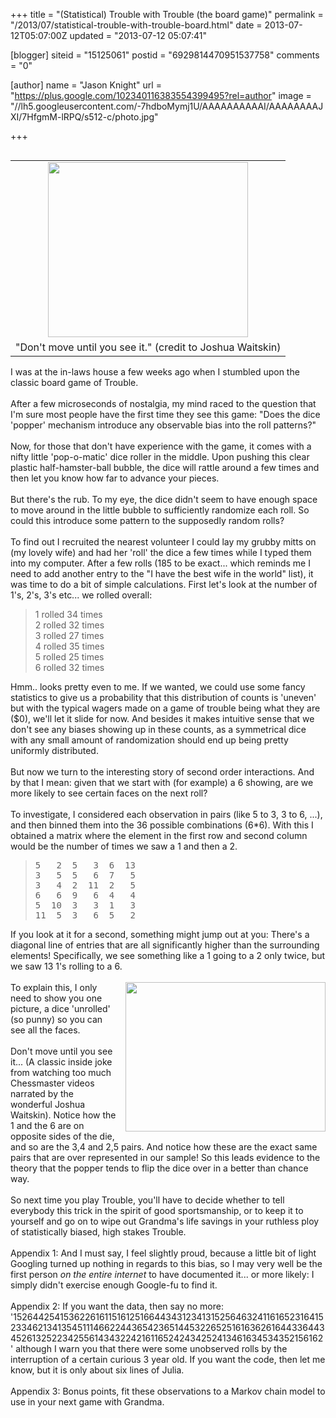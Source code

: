 +++
title = "(Statistical) Trouble with Trouble (the board game)"
permalink = "/2013/07/statistical-trouble-with-trouble-board.html"
date = 2013-07-12T05:07:00Z
updated = "2013-07-12 05:07:41"

[blogger]
siteid = "15125061"
postid = "6929814470951537758"
comments = "0"

[author]
name = "Jason Knight"
url = "https://plus.google.com/102340116383554399495?rel=author"
image = "//lh5.googleusercontent.com/-7hdboMymj1U/AAAAAAAAAAI/AAAAAAAAJXI/7HfgmM-lRPQ/s512-c/photo.jpg"

+++

<div class="css-full-post-content js-full-post-content">
<table cellpadding="0" cellspacing="0" class="tr-caption-container" style="float: right; text-align: right;"><tbody><tr><td style="text-align: center;"><a href="http://knitnut.net/wp-content/trouble.jpg" imageanchor="1" style="clear: right; margin-bottom: 1em; margin-left: auto; margin-right: auto;"><img border="0" height="280" src="http://knitnut.net/wp-content/trouble.jpg" width="320" /></a></td></tr><tr><td class="tr-caption" style="text-align: center;">"Don't move until you see it." (credit to Joshua Waitskin)</td></tr></tbody></table>I was at the in-laws house a few weeks ago when I stumbled upon the classic board game of Trouble.<br /><br />After a few microseconds of nostalgia, my mind raced to the question that I'm sure most people have the first time they see this game: "Does the dice 'popper' mechanism introduce any observable bias into the roll patterns?"<br /><br />Now, for those that don't have experience with the game, it comes with a nifty little 'pop-o-matic' dice roller in the middle. Upon pushing this clear plastic half-hamster-ball bubble, the dice will rattle around a few times and then let you know how far to advance your pieces.<br /><br />But there's the rub. To my eye, the dice didn't seem to have enough space to move around in the little bubble to sufficiently randomize each roll. So could this introduce some pattern to the supposedly random rolls?<br /><br />To find out I recruited the nearest volunteer I could lay my grubby mitts on (my lovely wife) and had her 'roll' the dice a few times while I typed them into my computer. After a few rolls (185 to be exact... which reminds me I need to add another entry to the "I have the best wife in the world" list), it was time to do a bit of simple calculations. First let's look at the number of 1's, 2's, 3's etc... we rolled overall:<br /><blockquote class="tr_bq">1 rolled 34 times<br />2 rolled 32 times<br />3 rolled 27 times<br />4 rolled 35 times<br />5 rolled 25 times<br />6 rolled 32 times</blockquote>Hmm.. looks pretty even to me. If we wanted, we could use some fancy statistics to give us a probability that this distribution of counts is 'uneven' but with the typical wagers made on a game of trouble being what they are ($0), we'll let it slide for now. And besides it makes intuitive sense that we don't see any biases showing up in these counts, as a symmetrical dice with any small amount of randomization should end up being pretty uniformly distributed.<br /><br />But now we turn to the interesting story of second order interactions. And by that I mean: given that we start with (for example) a 6 showing, are we more likely to see certain faces on the next roll?<br /><br />To investigate, I considered each observation in pairs (like 5 to 3, 3 to 6, ...), and then binned them into the 36 possible combinations (6*6). With this I obtained a matrix where the element in the first row and second column would be the number of times we saw a 1 and then a 2.<br /><blockquote class="tr_bq"><pre>5   2  5   3  6  13<br />3   5  5   6  7   5<br />3   4  2  11  2   5<br />6   6  9   6  4   4<br />5  10  3   3  1   3<br />11  5  3   6  5   2<br /></pre></blockquote>If you look at it for a second, something might jump out at you: There's a diagonal line of entries that are all significantly higher than the surrounding elements! Specifically, we see something like a 1 going to a 2 only twice, but we saw 13 1's rolling to a 6.<br /><br /><div class="separator" style="clear: both; text-align: center;"><a href="http://4.bp.blogspot.com/-5yhKEBa5yQ0/Ud-HeJVf0rI/AAAAAAAADX0/-mNnhm7fqFo/s1600/dice.png" imageanchor="1" style="clear: right; float: right; margin-bottom: 1em; margin-left: 1em;"><img border="0" height="239" src="http://4.bp.blogspot.com/-5yhKEBa5yQ0/Ud-HeJVf0rI/AAAAAAAADX0/-mNnhm7fqFo/s320/dice.png" width="320" /></a></div>To explain this, I only need to show you one picture, a dice 'unrolled' (so punny) so you can see all the faces.<br /><br />Don't move until you see it... (A classic inside joke from watching too much Chessmaster videos narrated by the wonderful Joshua Waitskin). Notice how the 1 and the 6 are on opposite sides of the die, and so are the 3,4 and 2,5 pairs. And notice how these are the exact same pairs that are over represented in our sample! So this leads evidence to the theory that the popper tends to flip the dice over in a better than chance way.<br /><br />So next time you play Trouble, you'll have to decide whether to tell everybody this trick in the spirit of good sportsmanship, or to keep it to yourself and go on to wipe out Grandma's life savings in your ruthless ploy of statistically biased, high stakes Trouble.<br /><br />Appendix 1: And I must say, I feel slightly proud, because a little bit of light Googling turned up nothing in regards to this bias, so I may very well be the first person <i>on the entire internet&nbsp;</i>to have documented it... or more likely: I simply didn't exercise enough Google-fu to find it.<br /><br />Appendix 2: If you want the data, then say no more: '15264425415362261611516125166443431234131525646324116165231641523346213413545111466224436542365144532265251616362616443364434526132522342556143432242161165242434252413461634534352156162' although I warn you that there were some unobserved rolls by the interruption of a certain curious 3 year old. If you want the code, then let me know, but it is only about six lines of Julia.<br /><br />Appendix 3: Bonus points, fit these observations to a Markov chain model to use in your next game with Grandma.
</div>